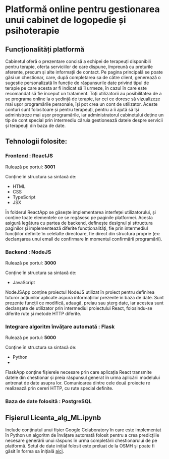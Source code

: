 # Platformă online pentru gestionarea unui cabinet de logopedie și psihoterapie

## Funcționalități platformă

Cabinetul oferă o prezentare concisă a echipei de terapeuți disponibili pentru terapie, oferta serviciilor de care dispune, împreună cu prețurile aferente, precum și alte informații de contact. Pe pagina principală se poate găsi un chestionar, care, după completarea sa de către client, generează o sugestie personalizată în funcție de răspunsurile date privind tipul de terapie pe care acesta ar fi indicat să îl urmeze, în cazul în care este recomandat să fie început un tratament. Toți utilizatorii au posibilitatea de a se programa online la o ședință de terapie, iar cei ce doresc să vizualizeze mai ușor programările personale, își pot crea un cont de utilizator. Aceste conturi sunt folositoare și pentru terapeuți, pentru a îi ajută să își administreze mai ușor programările, iar administratorul cabinetului deține un tip de cont special prin intermediu căruia gestionează datele despre servicii și terapeuți din baza de date. 


## Tehnologii folosite:

### Frontend :  ReactJS
Rulează pe portul: **3001**

 Conține în structura sa sintaxă de:
 - HTML
 - CSS
 - TypeScript
 - JSX

În folderul ReactApp se găsește implementarea interfeței utilizatorului, și conține toate elementele ce se regăsesc pe paginile platformei. Acesta asigură legătura cu partea de backend, definește designul și sttructura paginilor și implementează diferite funcționalități, fie prin intermediul funcțiilor definite în celelalte directoare, fie direct din structura proprie (ex: declanșarea unui email de confirmare în momentul confirmării programării).

### Backend :  NodeJS
Rulează pe portul: **3000**

 Conține în structura sa sintaxă de:
 - JavaScript

NodeJSApp conține proiectul NodeJS utilizat în proiect pentru definirea tuturor acțiunilor aplicate aspura informațiilor prezente în baza de date. Sunt prezente funcții ce modifică, adaugă, preiau sau șterg date, iar acestea sunt declanșate de utilizator prin intermediul proiectului React, folosindu-se diferite rute și metode HTTP diferite. 

### Integrare algoritm învățare automată :  Flask
Rulează pe portul: **5000**

 Conține în structura sa sintaxă de:
 - Python
 - 
 FlaskApp conține fișierele necesare prin care aplicația React transmite datele din chestionar și preia răspunsul generat în urma aplicării modelului antrenat de date asupra lor. Comunicarea dintre cele două proiecte re realizează prin cereri HTTP, cu rute special definite. 

### Baza de date folosită :  PostgreSQL


## Fișierul Licenta_alg_ML.ipynb
  Include conținutul unui fișier Google Colaboratory în care este implementat în Python un algoritm de învățare automată folosit pentru a crea predicțiile necesare generării unui răspuns în urma completării chestionarului de pe platformă. 
  Setul de date inițial folosit este preluat de la OSMH și poate fi găsit în forma sa înițială [aici](https://osmhhelp.org/research).
